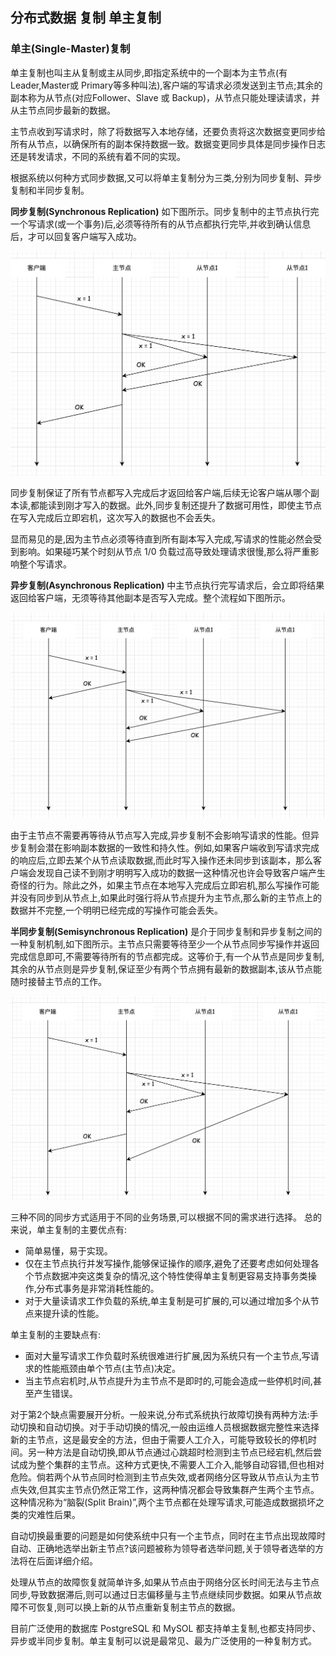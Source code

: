 ## 分布式数据 复制 单主复制 

### 单主(Single-Master)复制     
单主复制也叫主从复制或主从同步,即指定系统中的一个副本为主节点(有 Leader,Master或 Primary等多种叫法),客户端的写请求必须发送到主节点;其余的副本称为从节点(对应Follower、Slave 或 Backup)，从节点只能处理读请求，并从主节点同步最新的数据。        

主节点收到写请求时，除了将数据写入本地存储，还要负责将这次数据变更同步给所有从节点，以确保所有的副本保持数据一致。数据变更同步具体是同步操作日志还是转发请求，不同的系统有着不同的实现。        

根据系统以何种方式同步数据,又可以将单主复制分为三类,分别为同步复制、异步复制和半同步复制。      

**同步复制(Synchronous Replication)** 如下图所示。同步复制中的主节点执行完一个写请求(或一个事务)后,必须等待所有的从节点都执行完毕,并收到确认信息后，才可以回复客户端写入成功。  

![replication01](images/replication01.png)      

同步复制保证了所有节点都写入完成后才返回给客户端,后续无论客户端从哪个副本读,都能读到刚才写入的数据。此外,同步复制还提升了数据可用性，即使主节点在写入完成后立即宕机，这次写入的数据也不会丢失。   

显而易见的是,因为主节点必须等待直到所有副本写入完成,写请求的性能必然会受到影响。如果碰巧某个时刻从节点 1/0 负载过高导致处理请求很慢,那么将严重影响整个写请求。      

**异步复制(Asynchronous Replication)** 中主节点执行完写请求后，会立即将结果返回给客户端，无须等待其他副本是否写入完成。整个流程如下图所示。     

![replication02](images/replication02.png)      

由于主节点不需要再等待从节点写入完成,异步复制不会影响写请求的性能。但异步复制会潜在影响副本数据的一致性和持久性。例如,如果客户端收到写请求完成的响应后,立即去某个从节点读取数据,而此时写入操作还未同步到该副本，那么客户端会发现自己读不到刚才明明写入成功的数据一这种情况也许会导致客户端产生奇怪的行为。除此之外，如果主节点在本地写入完成后立即宕机,那么写操作可能并没有同步到从节点上,如果此时强行将从节点提升为主节点,那么新的主节点上的数据并不完整,一个明明已经完成的写操作可能会丢失。      

**半同步复制(Semisynchronous Replication)** 是介于同步复制和异步复制之间的一种复制机制,如下图所示。主节点只需要等待至少一个从节点同步写操作并返回完成信息即可,不需要等待所有的节点都完成。这等价于,有一个从节点是同步复制,其余的从节点则是异步复制,保证至少有两个节点拥有最新的数据副本,该从节点能随时接替主节点的工作。        

![replication03](images/replication03.png)  

三种不同的同步方式适用于不同的业务场景,可以根据不同的需求进行选择。 
总的来说，单主复制的主要优点有:     
* 简单易懂，易于实现。      
* 仅在主节点执行并发写操作,能够保证操作的顺序,避免了还要考虑如何处理各个节点数据冲突这类复杂的情况,这个特性使得单主复制更容易支持事务类操作,分布式事务是非常消耗性能的。    
* 对于大量读请求工作负载的系统,单主复制是可扩展的,可以通过增加多个从节点来提升读的性能。        

单主复制的主要缺点有:   
* 面对大量写请求工作负载时系统很难进行扩展,因为系统只有一个主节点,写请求的性能瓶颈由单个节点(主节点)决定。  
* 当主节点宕机时,从节点提升为主节点不是即时的,可能会造成一些停机时间,甚至产生错误。 

对于第2个缺点需要展开分析。一般来说,分布式系统执行故障切换有两种方法:手动切换和自动切换。对于手动切换的情况,一般由运维人员根据数据完整性来选择新的主节点，这是最安全的方法，但由于需要人工介入，可能导致较长的停机时间。另一种方法是自动切换,即从节点通过心跳超时检测到主节点已经宕机,然后尝试成为整个集群的主节点。这种方式更快,不需要人工介入,能够自动容错,但也相对危险。倘若两个从节点同时检测到主节点失效,或者网络分区导致从节点认为主节点失效,但其实主节点仍然正常工作，这两种情况都会导致集群产生两个主节点。这种情况称为“脑裂(Split Brain)”,两个主节点都在处理写请求,可能造成数据损坏之类的灾难性后果。          

自动切换最重要的问题是如何使系统中只有一个主节点，同时在主节点出现故障时自动、正确地选举出新主节点?该问题被称为领导者选举问题,关于领导者选举的方法将在后面详细介绍。    

处理从节点的故障恢复就简单许多,如果从节点由于网络分区长时间无法与主节点同步,导致数据滞后,则可以通过日志偏移量与主节点继续同步数据。如果从节点故障不可恢复,则可以换上新的从节点重新复制主节点的数据。        

目前广泛使用的数据库 PostgreSQL 和 MySOL 都支持单主复制,也都支持同步、异步或半同步复制。单主复制可以说是最常见、最为广泛使用的一种复制方式。  